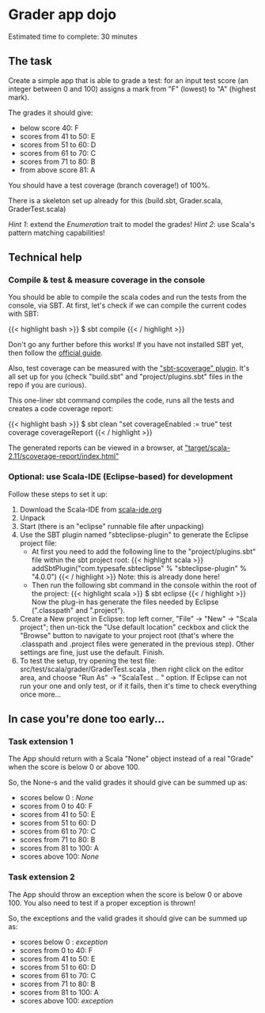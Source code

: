# Grader app dojo

Estimated time to complete: 30 minutes 

## The task
Create a simple app that is able to grade a test: for an input test score 
(an integer between 0 and 100) assigns a mark from "F" (lowest) to "A" (highest mark).

The grades it should give:

 - below score 40: F
 - scores from 41 to 50: E
 - scores from 51 to 60: D
 - scores from 61 to 70: C
 - scores from 71 to 80: B
 - from above score 81: A

You should have a test coverage (branch coverage!) of 100%.

There is a skeleton set up already for this (build.sbt, Grader.scala, GraderTest.scala)

_Hint 1_: extend the _Enumeration_ trait to model the grades!
_Hint 2_: use Scala's pattern matching capabilities!


## Technical help

### Compile & test & measure coverage in the console

You should be able to compile the scala codes and run the tests from the console, via SBT.
At first, let's check if we can compile the current codes with SBT:

{{< highlight bash >}}
$ sbt compile
{{< / highlight >}}

Don't go any further before this works! If you have not installed SBT yet, 
then follow the [official guide](http://www.scala-sbt.org/0.13/docs/Setup.html).

Also, test coverage can be measured
with the ["sbt-scoverage" plugin](https://github.com/scoverage/sbt-scoverage).
It's all set up for you (check "build.sbt" and "project/plugins.sbt" files in the repo if you are curious).

This one-liner sbt command compiles the code, runs all the tests and creates a code coverage report:

{{< highlight bash >}}
$ sbt clean "set coverageEnabled := true" test coverage coverageReport
{{< / highlight >}}

The generated reports can be viewed in a browser, at ["target/scala-2.11/scoverage-report/index.html"](file:///home/adri/hub/scala-examples/01_grader_app/target/scala-2.11/scoverage-report/index.html)


### Optional: use Scala-IDE (Eclipse-based) for development

Follow these steps to set it up:
 1. Download the Scala-IDE from [scala-ide.org](http://scala-ide.org/)
 2. Unpack
 3. Start (there is an "eclipse" runnable file after unpacking)
 4. Use the SBT plugin named "sbteclipse-plugin" to generate the Eclipse project file:
    - At first you need to add the following line to the "project/plugins.sbt" file within the sbt project root:
    {{< highlight scala >}}
    addSbtPlugin("com.typesafe.sbteclipse" % "sbteclipse-plugin" % "4.0.0")
    {{< / highlight >}}
    Note: this is already done here! 
    - Then run the following sbt command in the console within the root of the project:
    {{< highlight scala >}}
    $ sbt eclipse 
    {{< / highlight >}}
    Now the plug-in has generate the files needed by Eclipse (".classpath" and ".project").
 5. Create a New project in Eclipse: top left corner, "File" -> "New" -> "Scala project"; then un-tick the "Use default location" ceckbox and click the "Browse" button to navigate to your project root (that's where the .classpath and .project files were generated in the previous step). Other settings are fine, just use the default. Finish.
 6. To test the setup, try opening the test file: src/test/scala/grader/GraderTest.scala , then right click on the editor area, and choose "Run As" -> "ScalaTest .. " option. If Eclipse can not run your one and only test, or if it fails, then it's time to check everything once more...



## In case you're done too early...

### Task extension 1

The App should return with a Scala "None" object instead of a real "Grade" when the score is below 0 or above 100.

So, the None-s and the valid grades it should give can be summed up as:

 - scores below 0 : _None_
 - scores from  0 to  40: F
 - scores from 41 to  50: E
 - scores from 51 to  60: D
 - scores from 61 to  70: C
 - scores from 71 to  80: B
 - scores from 81 to 100: A
 - scores above 100: _None_

### Task extension 2

The App should throw an exception when the score is below 0 or above 100.
You also need to test if a proper exception is thrown!

So, the exceptions and the valid grades it should give can be summed up as:

 - scores below 0 : _exception_
 - scores from  0 to  40: F
 - scores from 41 to  50: E
 - scores from 51 to  60: D
 - scores from 61 to  70: C
 - scores from 71 to  80: B
 - scores from 81 to 100: A
 - scores above 100: _exception_

